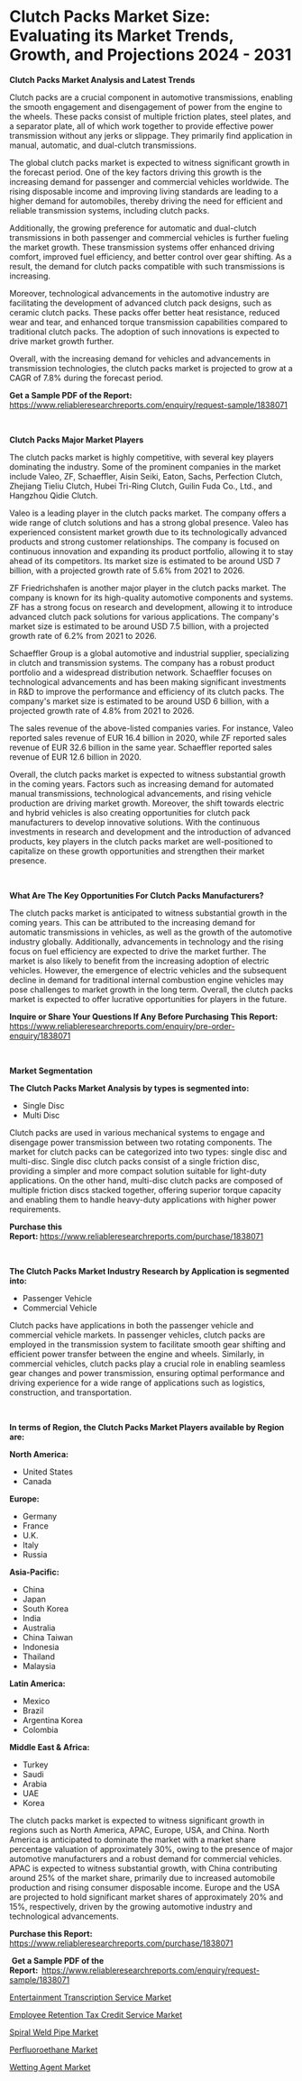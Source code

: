 <p><h1>Clutch Packs Market Size: Evaluating its Market Trends, Growth, and Projections 2024 - 2031</h1></p><p><strong>Clutch Packs Market Analysis and Latest Trends</strong></p>
<p><p>Clutch packs are a crucial component in automotive transmissions, enabling the smooth engagement and disengagement of power from the engine to the wheels. These packs consist of multiple friction plates, steel plates, and a separator plate, all of which work together to provide effective power transmission without any jerks or slippage. They primarily find application in manual, automatic, and dual-clutch transmissions.</p><p>The global clutch packs market is expected to witness significant growth in the forecast period. One of the key factors driving this growth is the increasing demand for passenger and commercial vehicles worldwide. The rising disposable income and improving living standards are leading to a higher demand for automobiles, thereby driving the need for efficient and reliable transmission systems, including clutch packs.</p><p>Additionally, the growing preference for automatic and dual-clutch transmissions in both passenger and commercial vehicles is further fueling the market growth. These transmission systems offer enhanced driving comfort, improved fuel efficiency, and better control over gear shifting. As a result, the demand for clutch packs compatible with such transmissions is increasing.</p><p>Moreover, technological advancements in the automotive industry are facilitating the development of advanced clutch pack designs, such as ceramic clutch packs. These packs offer better heat resistance, reduced wear and tear, and enhanced torque transmission capabilities compared to traditional clutch packs. The adoption of such innovations is expected to drive market growth further.</p><p>Overall, with the increasing demand for vehicles and advancements in transmission technologies, the clutch packs market is projected to grow at a CAGR of 7.8% during the forecast period.</p></p>
<p><strong>Get a Sample PDF of the Report:&nbsp;</strong> <a href="https://www.reliableresearchreports.com/enquiry/request-sample/1838071">https://www.reliableresearchreports.com/enquiry/request-sample/1838071</a></p>
<p>&nbsp;</p>
<p><strong>Clutch Packs Major Market Players</strong></p>
<p><p>The clutch packs market is highly competitive, with several key players dominating the industry. Some of the prominent companies in the market include Valeo, ZF, Schaeffler, Aisin Seiki, Eaton, Sachs, Perfection Clutch, Zhejiang Tieliu Clutch, Hubei Tri-Ring Clutch, Guilin Fuda Co., Ltd., and Hangzhou Qidie Clutch.</p><p>Valeo is a leading player in the clutch packs market. The company offers a wide range of clutch solutions and has a strong global presence. Valeo has experienced consistent market growth due to its technologically advanced products and strong customer relationships. The company is focused on continuous innovation and expanding its product portfolio, allowing it to stay ahead of its competitors. Its market size is estimated to be around USD 7 billion, with a projected growth rate of 5.6% from 2021 to 2026.</p><p>ZF Friedrichshafen is another major player in the clutch packs market. The company is known for its high-quality automotive components and systems. ZF has a strong focus on research and development, allowing it to introduce advanced clutch pack solutions for various applications. The company's market size is estimated to be around USD 7.5 billion, with a projected growth rate of 6.2% from 2021 to 2026.</p><p>Schaeffler Group is a global automotive and industrial supplier, specializing in clutch and transmission systems. The company has a robust product portfolio and a widespread distribution network. Schaeffler focuses on technological advancements and has been making significant investments in R&D to improve the performance and efficiency of its clutch packs. The company's market size is estimated to be around USD 6 billion, with a projected growth rate of 4.8% from 2021 to 2026.</p><p>The sales revenue of the above-listed companies varies. For instance, Valeo reported sales revenue of EUR 16.4 billion in 2020, while ZF reported sales revenue of EUR 32.6 billion in the same year. Schaeffler reported sales revenue of EUR 12.6 billion in 2020.</p><p>Overall, the clutch packs market is expected to witness substantial growth in the coming years. Factors such as increasing demand for automated manual transmissions, technological advancements, and rising vehicle production are driving market growth. Moreover, the shift towards electric and hybrid vehicles is also creating opportunities for clutch pack manufacturers to develop innovative solutions. With the continuous investments in research and development and the introduction of advanced products, key players in the clutch packs market are well-positioned to capitalize on these growth opportunities and strengthen their market presence.</p></p>
<p>&nbsp;</p>
<p><strong>What Are The Key Opportunities For Clutch Packs Manufacturers?</strong></p>
<p><p>The clutch packs market is anticipated to witness substantial growth in the coming years. This can be attributed to the increasing demand for automatic transmissions in vehicles, as well as the growth of the automotive industry globally. Additionally, advancements in technology and the rising focus on fuel efficiency are expected to drive the market further. The market is also likely to benefit from the increasing adoption of electric vehicles. However, the emergence of electric vehicles and the subsequent decline in demand for traditional internal combustion engine vehicles may pose challenges to market growth in the long term. Overall, the clutch packs market is expected to offer lucrative opportunities for players in the future.</p></p>
<p><strong>Inquire or Share Your Questions If Any Before Purchasing This Report:</strong> <a href="https://www.reliableresearchreports.com/enquiry/pre-order-enquiry/1838071">https://www.reliableresearchreports.com/enquiry/pre-order-enquiry/1838071</a></p>
<p>&nbsp;</p>
<p><strong>Market Segmentation</strong></p>
<p><strong>The Clutch Packs Market Analysis by types is segmented into:</strong></p>
<p><ul><li>Single Disc</li><li>Multi Disc</li></ul></p>
<p><p>Clutch packs are used in various mechanical systems to engage and disengage power transmission between two rotating components. The market for clutch packs can be categorized into two types: single disc and multi-disc. Single disc clutch packs consist of a single friction disc, providing a simpler and more compact solution suitable for light-duty applications. On the other hand, multi-disc clutch packs are composed of multiple friction discs stacked together, offering superior torque capacity and enabling them to handle heavy-duty applications with higher power requirements.</p></p>
<p><strong>Purchase this Report:&nbsp;</strong><a href="https://www.reliableresearchreports.com/purchase/1838071">https://www.reliableresearchreports.com/purchase/1838071</a></p>
<p>&nbsp;</p>
<p><strong>The Clutch Packs Market Industry Research by Application is segmented into:</strong></p>
<p><ul><li>Passenger Vehicle</li><li>Commercial Vehicle</li></ul></p>
<p><p>Clutch packs have applications in both the passenger vehicle and commercial vehicle markets. In passenger vehicles, clutch packs are employed in the transmission system to facilitate smooth gear shifting and efficient power transfer between the engine and wheels. Similarly, in commercial vehicles, clutch packs play a crucial role in enabling seamless gear changes and power transmission, ensuring optimal performance and driving experience for a wide range of applications such as logistics, construction, and transportation.</p></p>
<p>&nbsp;</p>
<p><strong>In terms of Region, the Clutch Packs Market Players available by Region are:</strong></p>
<p>
    <p> <strong> North America: </strong>
        <ul>
            <li>United States</li>
            <li>Canada</li>
        </ul>
        </p> 
    <p> <strong> Europe: </strong>
        <ul>
            <li>Germany</li>
            <li>France</li>
            <li>U.K.</li>
            <li>Italy</li>
            <li>Russia</li>
        </ul>
        </p> 
    <p> <strong> Asia-Pacific: </strong>
        <ul>
            <li>China</li>
            <li>Japan</li>
            <li>South Korea</li>
            <li>India</li>
            <li>Australia</li>
            <li>China Taiwan</li>
            <li>Indonesia</li>
            <li>Thailand</li>
            <li>Malaysia</li>
        </ul>
        </p> 
    <p> <strong> Latin America: </strong>
        <ul>
            <li>Mexico</li>
            <li>Brazil</li>
            <li>Argentina Korea</li>
            <li>Colombia</li>
        </ul>
        </p> 
    <p> <strong> Middle East & Africa: </strong>
        <ul>
            <li>Turkey</li>
            <li>Saudi</li>
            <li>Arabia</li>
            <li>UAE</li>
            <li>Korea</li>
        </ul>
    </p>
    </p>
<p><p>The clutch packs market is expected to witness significant growth in regions such as North America, APAC, Europe, USA, and China. North America is anticipated to dominate the market with a market share percentage valuation of approximately 30%, owing to the presence of major automotive manufacturers and a robust demand for commercial vehicles. APAC is expected to witness substantial growth, with China contributing around 25% of the market share, primarily due to increased automobile production and rising consumer disposable income. Europe and the USA are projected to hold significant market shares of approximately 20% and 15%, respectively, driven by the growing automotive industry and technological advancements.</p></p>
<p><strong>Purchase this Report: </strong><a href="https://www.reliableresearchreports.com/purchase/1838071">https://www.reliableresearchreports.com/purchase/1838071</a></p>
<p>&nbsp;<strong>Get a Sample PDF of the Report:&nbsp;&nbsp;</strong><a href="https://www.reliableresearchreports.com/enquiry/request-sample/1838071">https://www.reliableresearchreports.com/enquiry/request-sample/1838071</a></p>
<p><strong></strong></p>
<p><p><a href="https://github.com/Krish2023na/Market-Research-Report-List-2/blob/main/entertainment-transcription-service-market.md">Entertainment Transcription Service Market</a></p><p><a href="https://github.com/zebdakicsin/Market-Research-Report-List-2/blob/main/employee-retention-tax-credit-service-market.md">Employee Retention Tax Credit Service Market</a></p><p><a href="https://medium.com/@chiragreportprime/spiral-weld-pipe-market-share-evolution-and-market-growth-trends-2024-2031-f413b9efd6c2">Spiral Weld Pipe Market</a></p><p><a href="https://medium.com/@chiragreportprime/perfluoroethane-market-research-report-its-history-and-forecast-2024-to-2031-7dc22721730f">Perfluoroethane Market</a></p><p><a href="https://medium.com/@chiragreportprime/wetting-agent-market-insights-into-market-cagr-market-trends-and-growth-strategies-34eb153b83a1">Wetting Agent Market</a></p></p>